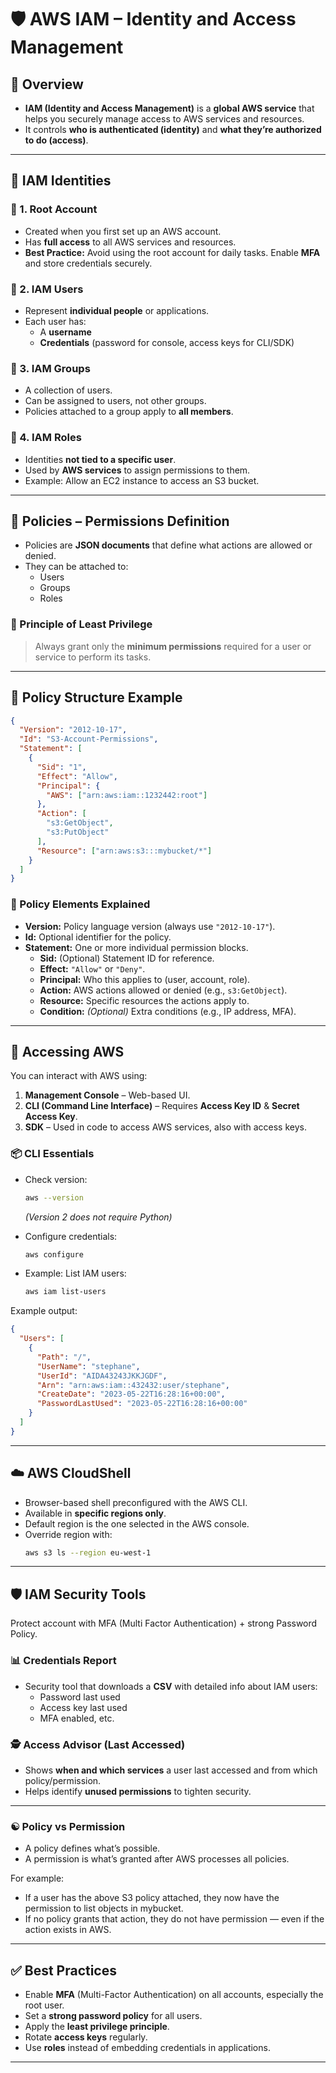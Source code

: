 # 🛡️ AWS IAM – Identity and Access Management

## 📍 Overview
- **IAM (Identity and Access Management)** is a **global AWS service** that helps you securely manage access to AWS services and resources.
- It controls **who is authenticated (identity)** and **what they’re authorized to do (access)**.

---

## 👤 IAM Identities

### 🔑 1. Root Account
- Created when you first set up an AWS account.
- Has **full access** to all AWS services and resources.
- **Best Practice:** Avoid using the root account for daily tasks. Enable **MFA** and store credentials securely.

### 👤 2. IAM Users
- Represent **individual people** or applications.
- Each user has:
  - A **username**
  - **Credentials** (password for console, access keys for CLI/SDK)

### 👥 3. IAM Groups
- A collection of users.
- Can be assigned to users, not other groups.
- Policies attached to a group apply to **all members**.

### 🪪 4. IAM Roles
- Identities **not tied to a specific user**.
- Used by **AWS services** to assign permissions to them.
- Example: Allow an EC2 instance to access an S3 bucket.

---

## 📜 Policies – Permissions Definition

- Policies are **JSON documents** that define what actions are allowed or denied.
- They can be attached to:
  - Users
  - Groups
  - Roles

### 🧠 Principle of Least Privilege
> Always grant only the **minimum permissions** required for a user or service to perform its tasks.

---

## 📄 Policy Structure Example

```json
{
  "Version": "2012-10-17",
  "Id": "S3-Account-Permissions",
  "Statement": [
    {
      "Sid": "1",
      "Effect": "Allow",
      "Principal": {
        "AWS": ["arn:aws:iam::1232442:root"]
      },
      "Action": [
        "s3:GetObject",
        "s3:PutObject"
      ],
      "Resource": ["arn:aws:s3:::mybucket/*"]
    }
  ]
}
```

### 🧱 Policy Elements Explained
- **Version:** Policy language version (always use `"2012-10-17"`).
- **Id:** Optional identifier for the policy.
- **Statement:** One or more individual permission blocks.
  - **Sid:** (Optional) Statement ID for reference.
  - **Effect:** `"Allow"` or `"Deny"`.
  - **Principal:** Who this applies to (user, account, role).
  - **Action:** AWS actions allowed or denied (e.g., `s3:GetObject`).
  - **Resource:** Specific resources the actions apply to.
  - **Condition:** *(Optional)* Extra conditions (e.g., IP address, MFA).

---

## 🧰 Accessing AWS

You can interact with AWS using:

1. **Management Console** – Web-based UI.
2. **CLI (Command Line Interface)** – Requires **Access Key ID** & **Secret Access Key**.
3. **SDK** – Used in code to access AWS services, also with access keys.

### 📦 CLI Essentials

- Check version:
  ```bash
  aws --version
  ```
  *(Version 2 does not require Python)*

- Configure credentials:
  ```bash
  aws configure
  ```

- Example: List IAM users:
  ```bash
  aws iam list-users
  ```

Example output:
```json
{
  "Users": [
    {
      "Path": "/",
      "UserName": "stephane",
      "UserId": "AIDA43243JKKJGDF",
      "Arn": "arn:aws:iam::432432:user/stephane",
      "CreateDate": "2023-05-22T16:28:16+00:00",
      "PasswordLastUsed": "2023-05-22T16:28:16+00:00"
    }
  ]
}
```

---

## ☁️ AWS CloudShell

- Browser-based shell preconfigured with the AWS CLI.
- Available in **specific regions only**.
- Default region is the one selected in the AWS console.
- Override region with:
  ```bash
  aws s3 ls --region eu-west-1
  ```

---

## 🛡️ IAM Security Tools
Protect account with MFA (Multi Factor Authentication) + strong Password Policy.

### 📊 Credentials Report
- Security tool that downloads a **CSV** with detailed info about IAM users:
  - Password last used
  - Access key last used
  - MFA enabled, etc.

### 🕵️ Access Advisor (Last Accessed)
- Shows **when and which services** a user last accessed and from which policy/permission.
- Helps identify **unused permissions** to tighten security.

---

### ☯️ Policy vs Permission
- A policy defines what’s possible.
- A permission is what’s granted after AWS processes all policies.

For example:
- If a user has the above S3 policy attached, they now have the permission to list objects in mybucket.
- If no policy grants that action, they do not have permission — even if the action exists in AWS.

---

## ✅ Best Practices
- Enable **MFA** (Multi-Factor Authentication) on all accounts, especially the root user.
- Set a **strong password policy** for all users.
- Apply the **least privilege principle**.
- Rotate **access keys** regularly.
- Use **roles** instead of embedding credentials in applications.

---
